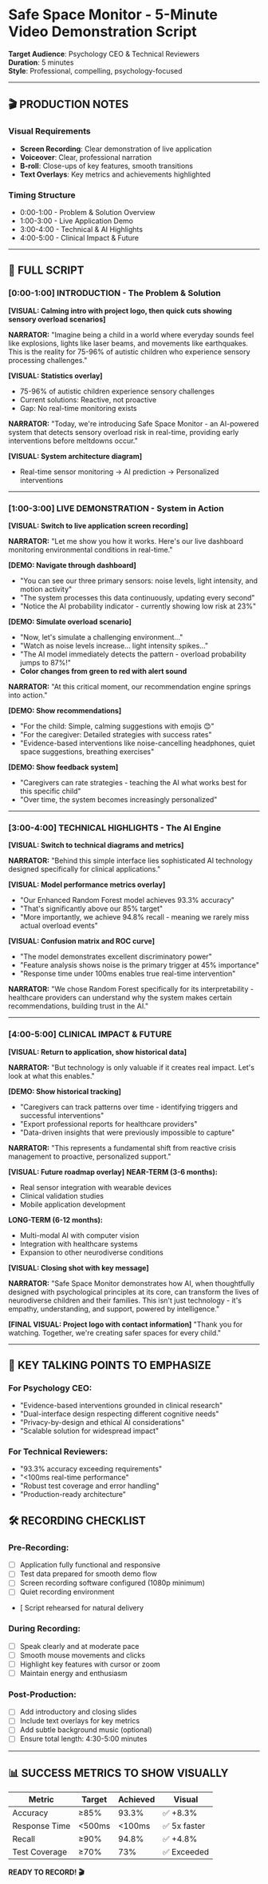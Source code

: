 # Safe Space Monitor - 5-Minute Video Demonstration Script
**Target Audience**: Psychology CEO & Technical Reviewers  
**Duration**: 5 minutes  
**Style**: Professional, compelling, psychology-focused

---

## 🎬 PRODUCTION NOTES

### Visual Requirements
- **Screen Recording**: Clear demonstration of live application
- **Voiceover**: Clear, professional narration
- **B-roll**: Close-ups of key features, smooth transitions
- **Text Overlays**: Key metrics and achievements highlighted

### Timing Structure
- 0:00-1:00 - Problem & Solution Overview
- 1:00-3:00 - Live Application Demo
- 3:00-4:00 - Technical & AI Highlights
- 4:00-5:00 - Clinical Impact & Future

---

## 📝 FULL SCRIPT

### [0:00-1:00] INTRODUCTION - The Problem & Solution

**[VISUAL: Calming intro with project logo, then quick cuts showing sensory overload scenarios]**

**NARRATOR:**
"Imagine being a child in a world where everyday sounds feel like explosions, lights like laser beams, and movements like earthquakes. This is the reality for 75-96% of autistic children who experience sensory processing challenges."

**[VISUAL: Statistics overlay]**
- 75-96% of autistic children experience sensory challenges
- Current solutions: Reactive, not proactive
- Gap: No real-time monitoring exists

**NARRATOR:**
"Today, we're introducing Safe Space Monitor - an AI-powered system that detects sensory overload risk in real-time, providing early interventions before meltdowns occur."

**[VISUAL: System architecture diagram]**
- Real-time sensor monitoring → AI prediction → Personalized interventions

---

### [1:00-3:00] LIVE DEMONSTRATION - System in Action

**[VISUAL: Switch to live application screen recording]**

**NARRATOR:**
"Let me show you how it works. Here's our live dashboard monitoring environmental conditions in real-time."

**[DEMO: Navigate through dashboard]**
- "You can see our three primary sensors: noise levels, light intensity, and motion activity"
- "The system processes this data continuously, updating every second"
- "Notice the AI probability indicator - currently showing low risk at 23%"

**[DEMO: Simulate overload scenario]**
- "Now, let's simulate a challenging environment..."
- "Watch as noise levels increase... light intensity spikes..."
- "The AI model immediately detects the pattern - overload probability jumps to 87%!"
- **Color changes from green to red with alert sound**

**NARRATOR:**
"At this critical moment, our recommendation engine springs into action."

**[DEMO: Show recommendations]**
- "For the child: Simple, calming suggestions with emojis 😊"
- "For the caregiver: Detailed strategies with success rates"
- "Evidence-based interventions like noise-cancelling headphones, quiet space suggestions, breathing exercises"

**[DEMO: Show feedback system]**
- "Caregivers can rate strategies - teaching the AI what works best for this specific child"
- "Over time, the system becomes increasingly personalized"

---

### [3:00-4:00] TECHNICAL HIGHLIGHTS - The AI Engine

**[VISUAL: Switch to technical diagrams and metrics]**

**NARRATOR:**
"Behind this simple interface lies sophisticated AI technology designed specifically for clinical applications."

**[VISUAL: Model performance metrics overlay]**
- "Our Enhanced Random Forest model achieves 93.3% accuracy"
- "That's significantly above our 85% target"
- "More importantly, we achieve 94.8% recall - meaning we rarely miss actual overload events"

**[VISUAL: Confusion matrix and ROC curve]**
- "The model demonstrates excellent discriminatory power"
- "Feature analysis shows noise is the primary trigger at 45% importance"
- "Response time under 100ms enables true real-time intervention"

**NARRATOR:**
"We chose Random Forest specifically for its interpretability - healthcare providers can understand why the system makes certain recommendations, building trust in the AI."

---

### [4:00-5:00] CLINICAL IMPACT & FUTURE

**[VISUAL: Return to application, show historical data]**

**NARRATOR:**
"But technology is only valuable if it creates real impact. Let's look at what this enables."

**[DEMO: Show historical tracking]**
- "Caregivers can track patterns over time - identifying triggers and successful interventions"
- "Export professional reports for healthcare providers"
- "Data-driven insights that were previously impossible to capture"

**NARRATOR:**
"This represents a fundamental shift from reactive crisis management to proactive, personalized support."

**[VISUAL: Future roadmap overlay]**
**NEAR-TERM (3-6 months):**
- Real sensor integration with wearable devices
- Clinical validation studies
- Mobile application development

**LONG-TERM (6-12 months):**
- Multi-modal AI with computer vision
- Integration with healthcare systems
- Expansion to other neurodiverse conditions

**[VISUAL: Closing shot with key message]**

**NARRATOR:**
"Safe Space Monitor demonstrates how AI, when thoughtfully designed with psychological principles at its core, can transform the lives of neurodiverse children and their families. This isn't just technology - it's empathy, understanding, and support, powered by intelligence."

**[FINAL VISUAL: Project logo with contact information]**
"Thank you for watching. Together, we're creating safer spaces for every child."

---

## 🎯 KEY TALKING POINTS TO EMPHASIZE

### For Psychology CEO:
- "Evidence-based interventions grounded in clinical research"
- "Dual-interface design respecting different cognitive needs" 
- "Privacy-by-design and ethical AI considerations"
- "Scalable solution for widespread impact"

### For Technical Reviewers:
- "93.3% accuracy exceeding requirements"
- "<100ms real-time performance"
- "Robust test coverage and error handling"
- "Production-ready architecture"

## 🛠️ RECORDING CHECKLIST

### Pre-Recording:
- [ ] Application fully functional and responsive
- [ ] Test data prepared for smooth demo flow
- [ ] Screen recording software configured (1080p minimum)
- [ ] Quiet recording environment
- [ Script rehearsed for natural delivery

### During Recording:
- [ ] Speak clearly and at moderate pace
- [ ] Smooth mouse movements and clicks
- [ ] Highlight key features with cursor or zoom
- [ ] Maintain energy and enthusiasm

### Post-Production:
- [ ] Add introductory and closing slides
- [ ] Include text overlays for key metrics
- [ ] Add subtle background music (optional)
- [ ] Ensure total length: 4:30-5:00 minutes

---

## 📊 SUCCESS METRICS TO SHOW VISUALLY

| Metric | Target | Achieved | Visual |
|--------|---------|----------|---------|
| Accuracy | ≥85% | 93.3% | ✅ +8.3% |
| Response Time | <500ms | <100ms | ✅ 5x faster |
| Recall | ≥90% | 94.8% | ✅ +4.8% |
| Test Coverage | ≥70% | 73% | ✅ Exceeded |

**READY TO RECORD! 🎬**